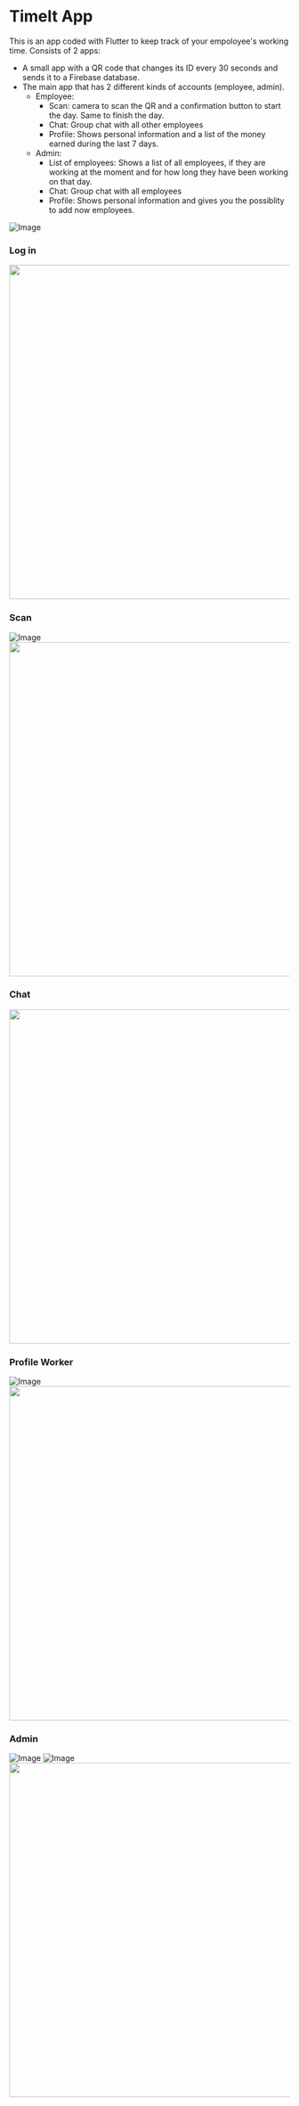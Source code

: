 # TimeIt App

This is an app coded with Flutter to keep track of your empoloyee's working time. 
Consists of 2 apps:
  - A small app with a QR code that changes its ID every 30 seconds and sends it to a Firebase database. 
  - The main app that has 2 different kinds of accounts (employee, admin).
    - Employee:
      - Scan: camera to scan the QR and a confirmation button to start the day. Same to finish the day.
      - Chat: Group chat with all other employees
      - Profile: Shows personal information and a list of the money earned during the last 7 days.
    - Admin:
      - List of employees: Shows a list of all employees, if they are working at the moment and for how long they have been working on that day.
      - Chat: Group chat with all employees
      - Profile: Shows personal information and gives you the possiblity to add now employees.



![Image](assets/images_snapshots/Images/AppQR.png)
### Log in
<img src="assets/images_snapshots/gifs/LogIn.gif" height="600em">

### Scan
![Image](assets/images_snapshots/Images/Scan.png)
<img src="assets/images_snapshots/gifs/ControlWork.gif" height="600em">

### Chat
<img src="assets/images_snapshots/gifs/Chat.gif" height="600em">

### Profile Worker
![Image](assets/images_snapshots/Images/Perfil_Worker.png)
<img src="assets/images_snapshots/gifs/Logout.gif" height="600em">


### Admin
![Image](assets/images_snapshots/Images/Perfil_Admin.png)
![Image](assets/images_snapshots/Images/list_workers.png)
<img src="assets/images_snapshots/gifs/Employer.gif" height="600em">


